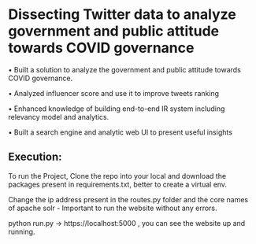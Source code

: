 # Dissecting Twitter data to analyze government and public attitude towards COVID governance

• Built a solution to analyze the government and public attitude towards COVID
governance.

• Analyzed influencer score and use it to improve tweets ranking

• Enhanced knowledge of building end-to-end IR system including relevancy model and
analytics.

• Built a search engine and analytic web UI to present useful insights

## Execution:

To run the Project, Clone the repo into your local and download the packages present in requirements.txt, better to create a virtual env.

Change the ip address present in the routes.py folder and the core names of apache solr - Important to run the website without any errors.

python run.py -> https://localhost:5000 , you can see the website up and running. 

